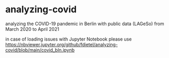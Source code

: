 # analyzing-covid
analyzing the COVID-19 pandemic in Berlin with public data (LAGeSo) from March 2020 to April 2021

in case of loading issues with Jupyter Notebook please use https://nbviewer.jupyter.org/github/fdietel/analyzing-covid/blob/main/covid_bln.ipynb
